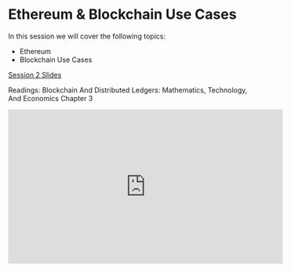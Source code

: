 #  Ethereum & Blockchain Use Cases
In this session we will cover the following topics:

- Ethereum
- Blockchain Use Cases

[Session 2 Slides](https://docs.google.com/presentation/d/15WbHaWSeeT3i1tV8XdmlZ9nSL2fRX3YKFyxa-hSCIs4)

Readings: Blockchain And Distributed Ledgers: Mathematics, Technology, And Economics Chapter 3

<iframe width="560" height="315" src="https://www.youtube.com/embed/lZ2ZVEyvj4c" title="YouTube video player" frameborder="0" allow="accelerometer; autoplay; clipboard-write; encrypted-media; gyroscope; picture-in-picture; web-share" allowfullscreen></iframe>